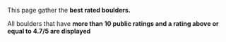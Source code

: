 This page gather the **best rated boulders.**

All boulders that have **more than 10 public ratings and a rating above or equal to 4.7/5 are displayed**
